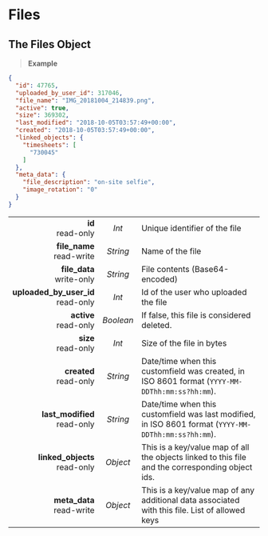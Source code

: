 # Files

## The Files Object

> **Example**

```json
{
  "id": 47765,
  "uploaded_by_user_id": 317046,
  "file_name": "IMG_20181004_214839.png",
  "active": true,
  "size": 369302,
  "last_modified": "2018-10-05T03:57:49+00:00",
  "created": "2018-10-05T03:57:49+00:00",
  "linked_objects": {
    "timesheets": [
      "730045"
    ]
  },
  "meta_data": {
    "file_description": "on-site selfie",
    "image_rotation": "0"
  }
}
```

|                |             |             |
| -------------: | :---------: | ----------- |
| **id**<br/>read-only | _Int_ | Unique identifier of the file |
| **file_name**<br/>read-write | _String_ | Name of the file |
| **file_data**<br/>write-only | _String_ | File contents (Base64-encoded) |
| **uploaded_by_user_id**<br/>read-only | _Int_ | Id of the user who uploaded the file |
| **active**<br/>read-only | _Boolean_ | If false, this file is considered deleted. |
| **size**<br/>read-only | _Int_ | Size of the file in bytes |
| **created**<br/>read-only | _String_ | Date/time when this customfield was created, in ISO 8601 format (`YYYY-MM-DDThh:mm:ss?hh:mm`). |
| **last_modified**<br/>read-only | _String_ | Date/time when this customfield was last modified, in ISO 8601 format (`YYYY-MM-DDThh:mm:ss?hh:mm`). |
| **linked_objects**<br/>read-only | _Object_ | This is a key/value map of all the objects linked to this file and the corresponding object ids. |
| **meta_data**<br/>read-write | _Object_ | This is a key/value map of any additional data associated with this file. List of allowed keys |


